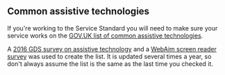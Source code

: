 ## Common assistive technologies

If you're working to the Service Standard you will need to make sure your service works on the [GOV.UK list of common assistive technologies](https://www.gov.uk/service-manual/technology/testing-with-assistive-technologies).

A [2016 GDS survey on assistive technology](https://accessibility.blog.gov.uk/2016/11/01/results-of-the-2016-gov-uk-assistive-technology-survey/) and a [WebAim screen reader survey](https://webaim.org/projects/screenreadersurvey8/) was used to create the list. It is updated several times a year, so don't always assume the list is the same as the last time you checked it.
